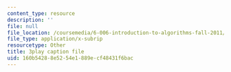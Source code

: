 ```yaml
---
content_type: resource
description: ''
file: null
file_location: /coursemedia/6-006-introduction-to-algorithms-fall-2011/160b54288e5254e1889ecf48431f6bac_5JxShDZ_ylo.srt
file_type: application/x-subrip
resourcetype: Other
title: 3play caption file
uid: 160b5428-8e52-54e1-889e-cf48431f6bac
---
```

